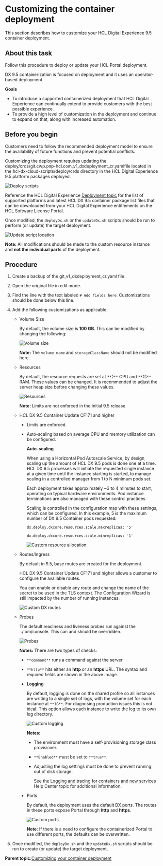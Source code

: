 # Customizing the container deployment

This section describes how to customize your HCL Digital Experience 9.5 container deployment.

## About this task

Follow this procedure to deploy or update your HCL Portal deployment.

DX 9.5 containerization is focused on deployment and it uses an operator-based deployment.

**Goals**

-   To introduce a supported containerized deployment that HCL Digital Experience can continually extend to provide customers with the best possible experience.
-   To provide a high level of customization in the deployment and continue to expand on that, along with increased automation.

## Before you begin

Customers need to follow the recommended deployment model to ensure the availability of future functions and prevent potential conflicts.

Customizing the deployment requires updating the deploy/crds/git.cwp.pnp-hcl.com\_v1\_dxdeployment\_cr.yamlfile located in the hcl-dx-cloud-scripts/deploy/crds directory in the HCL Digital Experience 9.5 platform packages deployed.

![](../images/container_deployment_file_location.png "Deploy scripts")

Reference the HCL Digital Experience [Deployment topic](deployment.html) for the list of supported platforms and latest HCL DX 9.5 container package list files that can be downloaded from your HCL Digital Experience entitlements on the HCL Software License Portal.

Once modified, the `deployDx.sh` or the `updateDx.sh` scripts should be run to perform \(or update\) the target deployment.

![](../images/update_script_location.png "Update script location")

**Note:** All modifications should be made to the custom resource instance and **not the individual parts** of the deployment.

## Procedure

1.  Create a backup of the git\_v1\_dxdeployment\_cr.yaml file.
2.  Open the original file in edit mode.
3.  Find the line with the text labeled `# Add fields here`. Customizations should be done below this line.
4.  Add the following customizations as applicable:
    -   Volume Size

        By default, the volume size is **100 GB**. This can be modified by changing the following:

        ![](../images/container_custom_volume_size.png "Volume size")

        **Note:** The `volume name` and `storageClassName` should not be modified here.

    -   Resources

        By default, the resource requests are set at `**2**` CPU and `**7G**` RAM. These values can be changed. It is recommended to adjust the server heap size before changing these values.

        ![](../images/container_custom_resources.png "Resources")

        **Note:** Limits are not enforced in the initial 9.5 release.

    -   HCL DX 9.5 Container Update CF171 and higher
        -   Limits are enforced.
        -   Auto-scaling based on average CPU and memory utilization can be configured.

            **Auto-scaling**

            When using a Horizontal Pod Autoscale Service, by design, scaling up the amount of HCL DX 9.5 pods is done one at a time. HCL DX 9.5 processes will initiate the requested single instance at a given time until the instance starting is started, to manage scaling in a controlled manager from 1 to N minimum pods set.

            Each deployment takes approximately ~3 to 4 minutes to start, operating on typical hardware environments. Pod instance terminations are also managed with these control practices.

            Scaling is controlled in the configuration map with these settings, which can be configured. In this example, 5 is the maximum number of DX 9.5 Container pods requested:

            ```
            dx.deploy.dxcore.resources.scale.maxreplicas: '5'
            ```

            ```
            dx.deploy.dxcore.resources.scale.minreplicas: '1'
            ```

            ![](../images/custom-resource-allocation.png "Custom resource allocation")

    -   Routes/Ingress

        By default in 9.5, base routes are created for the deployment.

        HCL DX 9.5 Container Update CF171 and higher allows a customer to configure the available routes.

        You can enable or disable any route and change the name of the secret to be used in the TLS context. The Configuration Wizard is still impacted by the number of running instances.

        ![](../images/custom-dx-routes.png "Custom DX routes")

    -   Probes

        The default readiness and liveness probes run against the ../ibm/console. This can and should be overridden.

        ![](../images/container_custom_probes.png "Probes")

        **Notes:** There are two types of checks:

        -   `**command**` runs a command against the server
        -   `**http**` hits either an **http** or an **https** URL. The syntax and required fields are shown in the above image.
        -   **Logging**

            By default, logging is done on the shared profile so all instances are writing to a single set of logs, with the volume set for each instance at `**1G**`. For diagnosing production issues this is not ideal. This option allows each instance to write the log to its own log directory.

            ![](../images/container_custom_logging.png "Custom logging")

            **Notes:**

            -   The environment must have a self-provisioning storage class provisioner.
            -   `**Enabled**` must be set to `**true**`.
            -   Adjusting the log settings must be done to prevent running out of disk storage.

                See the [Logging and tracing for containers and new services](../trouble/logging_tracing_containers_and_new_services.md) Help Center topic for additional information.

        -   Ports

            By default, the deployment uses the default DX ports. The routes in these ports expose Portal through **http** and **https**.

            ![](../images/container_custom_ports.png "Custom ports")

            **Note:** If there is a need to configure the containerized Portal to use different ports, the defaults can be overwritten.

5.  Once modified, the `deployDx.sh` and the `updateDx.sh` scripts should be run to create \(or update\) the target deployment.

**Parent topic:**[Customizing your container deployment](../containerization/customization.md)

